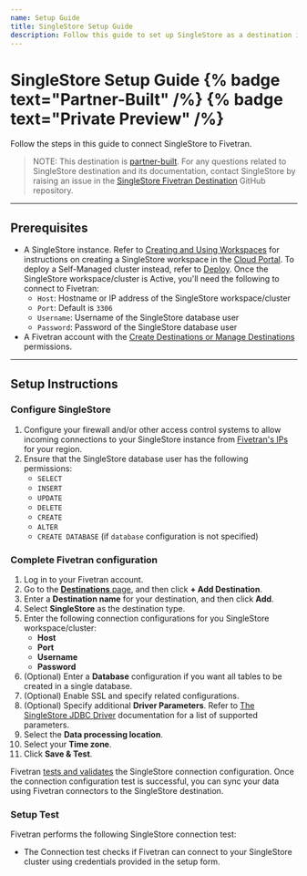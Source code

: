```yaml
---
name: Setup Guide
title: SingleStore Setup Guide
description: Follow this guide to set up SingleStore as a destination in Fivetran.
---
```


# SingleStore Setup Guide {% badge text="Partner-Built" /%} {% badge text="Private Preview" /%}

Follow the steps in this guide to connect SingleStore to Fivetran.

> NOTE: This destination is [partner-built](/docs/partner-built-program). For any questions related to SingleStore destination and its documentation, contact SingleStore by raising an issue in the [SingleStore Fivetran Destination](https://github.com/singlestore-labs/singlestore-fivetran-destination) GitHub repository.

---

## Prerequisites


- A SingleStore instance. Refer to [Creating and Using Workspaces](https://docs.singlestore.com/cloud/getting-started-with-singlestore-helios/about-workspaces/creating-and-using-workspaces/) for instructions on creating a SingleStore workspace in the [Cloud Portal](https://portal.singlestore.com/).
To deploy a Self-Managed cluster instead, refer to [Deploy](https://docs.singlestore.com/db/latest/deploy/). Once the SingleStore workspace/cluster is Active, you'll need the following to connect to Fivetran:
    - `Host`: Hostname or IP address of the SingleStore workspace/cluster
    - `Port`: Default is `3306`
    - `Username`: Username of the SingleStore database user
    - `Password`: Password of the SingleStore database user    
- A Fivetran account with the [Create Destinations or Manage Destinations](/docs/using-fivetran/fivetran-dashboard/account-management/role-based-access-control#rbacpermissions) permissions.


---

## Setup Instructions

### <span class="step-item"> Configure SingleStore </span>

1. Configure your firewall and/or other access control systems to allow incoming connections to your SingleStore instance from [Fivetran's IPs](https://fivetran.com/docs/using-fivetran/ips) for your region.
2. Ensure that the SingleStore database user has the following permissions:
    * `SELECT`
    * `INSERT`
    * `UPDATE`
    * `DELETE`
    * `CREATE`
    * `ALTER`
    * `CREATE DATABASE` (if `database` configuration is not specified)

### <span class="step-item">Complete Fivetran configuration</span>

1. Log in to your Fivetran account.
2. Go to the [**Destinations** page](https://fivetran.com/dashboard/destinations), and then click **+ Add Destination**.
3. Enter a **Destination name** for your destination, and then click **Add**.
4. Select **SingleStore** as the destination type.
5. Enter the following connection configurations for you SingleStore workspace/cluster:
    * **Host**
    * **Port**
    * **Username**
    * **Password**
6. (Optional) Enter a **Database** configuration if you want all tables to be created in a single database.
7. (Optional) Enable SSL and specify related configurations.
8. (Optional) Specify additional **Driver Parameters**. Refer to [The SingleStore JDBC Driver](https://docs.singlestore.com/cloud/developer-resources/connect-with-application-development-tools/connect-with-java-jdbc/the-singlestore-jdbc-driver/#connection-string-parameters) documentation for a list of supported parameters.
9. Select the **Data processing location**.
10. Select your **Time zone**.
11. Click **Save & Test**.

Fivetran [tests and validates](/docs/destinations/singlestore/setup-guide#setuptest) the SingleStore connection configuration. Once the connection configuration test is successful, you can sync your data using Fivetran connectors to the SingleStore destination.

### Setup Test

Fivetran performs the following SingleStore connection test:

- The Connection test checks if Fivetran can connect to your SingleStore cluster using credentials provided in the setup form.
